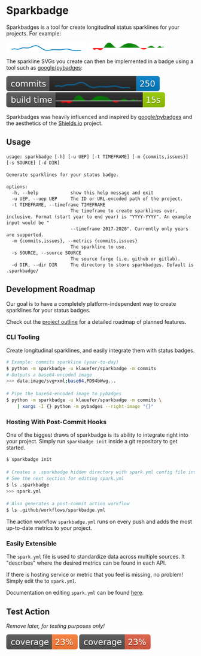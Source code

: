 # Sparkbadge 

Sparkbadges is a tool for create longitudinal status sparklines for your projects. For example:

![trend](examples/trend.svg)
![hist_trend](examples/hist_trend.svg)

The sparkline SVGs you create can then be implemented in a badge using a tool such as [google/pybadges](https://github.com/google/pybadges):

![commits](examples/commits.svg)
![build_time](examples/build_time.svg)

Sparkbadges was heavily influenced and inspired by [google/pybadges](https://github.com/google/pybadges) and the aesthetics of the [Shields.io](https://github.com/badges/shields) project.

## Usage

```
usage: sparkbadge [-h] [-u UEP] [-t TIMEFRAME] [-m {commits,issues}] [-s SOURCE] [-d DIR]

Generate sparklines for your status badge.

options:
  -h, --help            show this help message and exit
  -u UEP, --uep UEP     The ID or URL-encoded path of the project.
  -t TIMEFRAME, --timeframe TIMEFRAME
                        The timeframe to create sparklines over, inclusive. Format (start year to end year) is "YYYY-YYYY". An example input would be "
                        --timeframe 2017-2020". Currently only years are supported.
  -m {commits,issues}, --metrics {commits,issues}
                        The sparkline to use.
  -s SOURCE, --source SOURCE
                        The source forge (i.e. github or gitlab).
  -d DIR, --dir DIR     The directory to store sparkbadges. Default is .sparkbadge/
```

## Development Roadmap

Our goal is to have a completely platform-independent way to create sparklines for your status badges.

Check out the [project outline](docs/outline.md) for a detailed roadmap of planned features.

### CLI Tooling

Create longitudinal sparklines, and easily integrate them with status badges.

```sh
# Example: commits sparkline (year-to-day)
$ python -m sparkbadge -u klauefer/sparkbadge -m commits
# Outputs a base64-encoded image
>>> data:image/svg+xml;base64,PD94bWwg...

# Pipe the base64-encoded image to pybadges
$ python -m sparkbadge -u klauefer/sparkbadge -m commits \
    | xargs -I {} python -m pybadges --right-image "{}"
```

### Hosting With Post-Commit Hooks

One of the biggest draws of sparkbadge is its ability to integrate right into your project. Simply run `sparkbadge init` inside a git repository to get started.

```sh
$ sparkbadge init

# Creates a .sparkbadge hidden directory with spark.yml config file inside
# See the next section for editing spark.yml
$ ls .sparkbadge
>>> spark.yml

# Also generates a post-commit action workflow
$ ls .github/workflows/sparkbadge.yml
```

The action workflow `sparkbadge.yml` runs on every push and adds the most up-to-date metrics to your project. 

### Easily Extensible

The `spark.yml` file is used to standardize data across multiple sources. It "describes" where the desired metrics can be found in each API. 

If there is hosting service or metric that you feel is missing, no problem! Simply edit the to `spark.yml`.

Documentation on editing `spark.yml` can be found [here](docs/extending-sparkbadge.md).


## Test Action

*Remove later, for testing purposes only!*

![Test Badge](.sparkbadge/test_badge.svg)
![Test Badge](.sparkbadge/test_badge2.svg)
